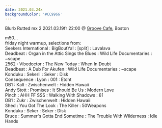 ```yaml
---
date: 2021.03.24x
backgroundColor: '#CC9966'
---
```


Blurb Rutted mx 2 2021.03.19fr 22:00 @ [Groove Cafe](http://groove.cafe/), Boston  

m50...  
friday night warmup, selections from:  
Seekers International : BigBoutYa! : \[split\] : Lavalava  
Deadbeat : Organ in the Attic Sings the Blues : Wild Life Documentaries : ~scape  
2562 : Vibedoctor : The New Today : When In Doubt  
Deadbeat : A Dub For Akufen : Wild Life Documentaries : ~scape  
Konduku : Sekerli : Seker : Disk  
Consequence : Lyon : 001 : Etcht  
DB1 : Kalt : Zwischenwelt : Hidden Hawaii  
Andy Stott : Promises : It Should Be Us : Modern Love  
Pinch : AHH FF SSS : Walking With Shadows : 81  
DB1 : Zukr : Zwischenwelt : Hidden Hawaii  
Shed : You Got The Look : The Killer : 50Weapons  
Konduku : Seker : Seker : Disk  
Bruce : Summer's Gotta End Sometime : The Trouble With Wilderness : Idle Hands